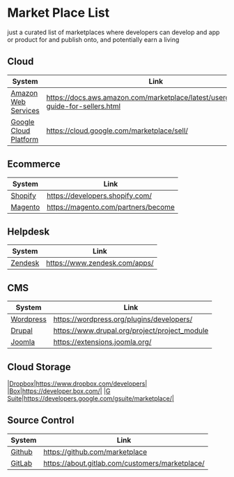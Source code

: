# Market Place List
just a curated list of marketplaces where developers can develop and app or product for 
and publish onto, and potentially earn a living

## Cloud
|System|Link|
|------|----|
|[Amazon Web Services](https://aws.amazon.com/marketplace/)|https://docs.aws.amazon.com/marketplace/latest/userguide/user-guide-for-sellers.html|
|[Google Cloud Platform](https://cloud.google.com/marketplace/)|https://cloud.google.com/marketplace/sell/|

## Ecommerce
|System|Link|
|------|----|
|[Shopify](https://apps.shopify.com/)|https://developers.shopify.com/|
|[Magento](https://marketplace.magento.com/)|https://magento.com/partners/become|

## Helpdesk
|System|Link|
|------|----|
|[Zendesk](https://www.zendesk.com/apps/)|https://www.zendesk.com/apps/|

## CMS
|System|Link|
|------|----|
|[Wordpress](https://wordpress.org/plugins/)|https://wordpress.org/plugins/developers/|
|[Drupal](https://www.drupal.org/project/project_module)|https://www.drupal.org/project/project_module|
|[Joomla](https://extensions.joomla.org/)|https://extensions.joomla.org/|

## Cloud Storage
|[Dropbox](https://www.dropbox.com/developers)|https://www.dropbox.com/developers|
|[Box](https://developer.box.com/)|https://developer.box.com/|
|[G Suite](https://developers.google.com/gsuite/marketplace/)|https://developers.google.com/gsuite/marketplace/|

## Source Control
|System|Link|
|------|----|
|[Github](https://github.com/marketplace)|https://github.com/marketplace|
|[GitLab](https://about.gitlab.com/customers/marketplace/)|https://about.gitlab.com/customers/marketplace/|
